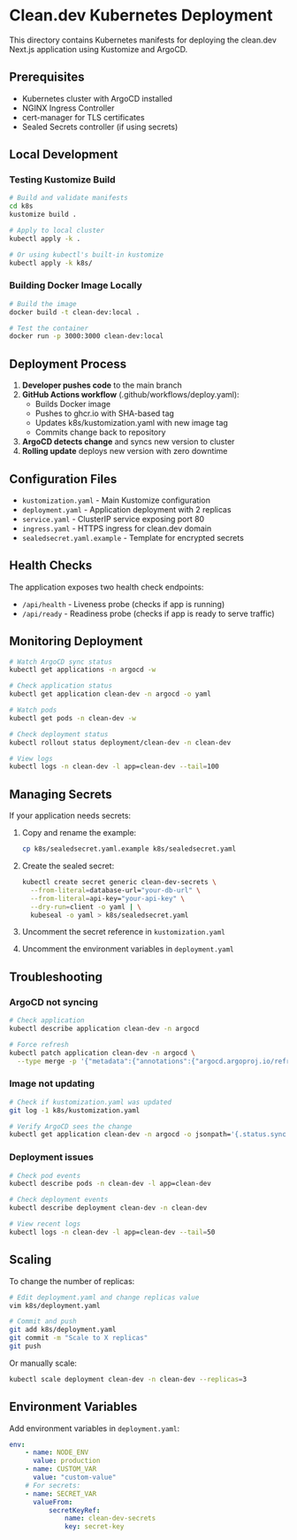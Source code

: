 # Clean.dev Kubernetes Deployment

This directory contains Kubernetes manifests for deploying the clean.dev Next.js
application using Kustomize and ArgoCD.

## Prerequisites

- Kubernetes cluster with ArgoCD installed
- NGINX Ingress Controller
- cert-manager for TLS certificates
- Sealed Secrets controller (if using secrets)

## Local Development

### Testing Kustomize Build

```bash
# Build and validate manifests
cd k8s
kustomize build .

# Apply to local cluster
kubectl apply -k .

# Or using kubectl's built-in kustomize
kubectl apply -k k8s/
```

### Building Docker Image Locally

```bash
# Build the image
docker build -t clean-dev:local .

# Test the container
docker run -p 3000:3000 clean-dev:local
```

## Deployment Process

1. **Developer pushes code** to the main branch
2. **GitHub Actions workflow** (.github/workflows/deploy.yaml):
   - Builds Docker image
   - Pushes to ghcr.io with SHA-based tag
   - Updates k8s/kustomization.yaml with new image tag
   - Commits change back to repository
3. **ArgoCD detects change** and syncs new version to cluster
4. **Rolling update** deploys new version with zero downtime

## Configuration Files

- `kustomization.yaml` - Main Kustomize configuration
- `deployment.yaml` - Application deployment with 2 replicas
- `service.yaml` - ClusterIP service exposing port 80
- `ingress.yaml` - HTTPS ingress for clean.dev domain
- `sealedsecret.yaml.example` - Template for encrypted secrets

## Health Checks

The application exposes two health check endpoints:

- `/api/health` - Liveness probe (checks if app is running)
- `/api/ready` - Readiness probe (checks if app is ready to serve traffic)

## Monitoring Deployment

```bash
# Watch ArgoCD sync status
kubectl get applications -n argocd -w

# Check application status
kubectl get application clean-dev -n argocd -o yaml

# Watch pods
kubectl get pods -n clean-dev -w

# Check deployment status
kubectl rollout status deployment/clean-dev -n clean-dev

# View logs
kubectl logs -n clean-dev -l app=clean-dev --tail=100
```

## Managing Secrets

If your application needs secrets:

1. Copy and rename the example:
   ```bash
   cp k8s/sealedsecret.yaml.example k8s/sealedsecret.yaml
   ```

2. Create the sealed secret:
   ```bash
   kubectl create secret generic clean-dev-secrets \
     --from-literal=database-url="your-db-url" \
     --from-literal=api-key="your-api-key" \
     --dry-run=client -o yaml | \
     kubeseal -o yaml > k8s/sealedsecret.yaml
   ```

3. Uncomment the secret reference in `kustomization.yaml`

4. Uncomment the environment variables in `deployment.yaml`

## Troubleshooting

### ArgoCD not syncing

```bash
# Check application
kubectl describe application clean-dev -n argocd

# Force refresh
kubectl patch application clean-dev -n argocd \
  --type merge -p '{"metadata":{"annotations":{"argocd.argoproj.io/refresh":"hard"}}}'
```

### Image not updating

```bash
# Check if kustomization.yaml was updated
git log -1 k8s/kustomization.yaml

# Verify ArgoCD sees the change
kubectl get application clean-dev -n argocd -o jsonpath='{.status.sync.revision}'
```

### Deployment issues

```bash
# Check pod events
kubectl describe pods -n clean-dev -l app=clean-dev

# Check deployment events
kubectl describe deployment clean-dev -n clean-dev

# View recent logs
kubectl logs -n clean-dev -l app=clean-dev --tail=50
```

## Scaling

To change the number of replicas:

```bash
# Edit deployment.yaml and change replicas value
vim k8s/deployment.yaml

# Commit and push
git add k8s/deployment.yaml
git commit -m "Scale to X replicas"
git push
```

Or manually scale:

```bash
kubectl scale deployment clean-dev -n clean-dev --replicas=3
```

## Environment Variables

Add environment variables in `deployment.yaml`:

```yaml
env:
    - name: NODE_ENV
      value: production
    - name: CUSTOM_VAR
      value: "custom-value"
    # For secrets:
    - name: SECRET_VAR
      valueFrom:
          secretKeyRef:
              name: clean-dev-secrets
              key: secret-key
```

